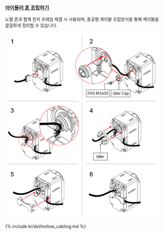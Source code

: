 
### [아이들러 혼 조립하기](#아이들러-혼-조립하기)

노멀 혼과 함께 힌지 프레임 체결 시 사용되며, 중공형 케이블 조립방식을 통해 케이블을 깔끔하게 정리할 수 있습니다.  

![HowTo_Idler_Assembly](/assets/images/dxl/x/assembly/xl430/xl_xc430_idler_assembly_new.jpg)

{% include kr/dxl/hollow_cabling.md %}

<!-- > 신형 XL430-W250 (2018, 3Q 출시. 신형 XL430-W250을 사용하실 경우, 아래 노트를 참고하세요).  -->

<!-- #### [아이들러 혼 분해하기](#아이들러-혼-분해하기)

아이들러 혼 분해시, 백 케이스 뒷면에 분해를 위한 버튼이 있습니다. 해당 버튼을 누르고, 후크를 당겨 아이들러 혼을 분해하세요.

![HowTo_Idler_Disassembly](/assets/images/dxl/x/assembly/common/idler_disassably.png) -->
